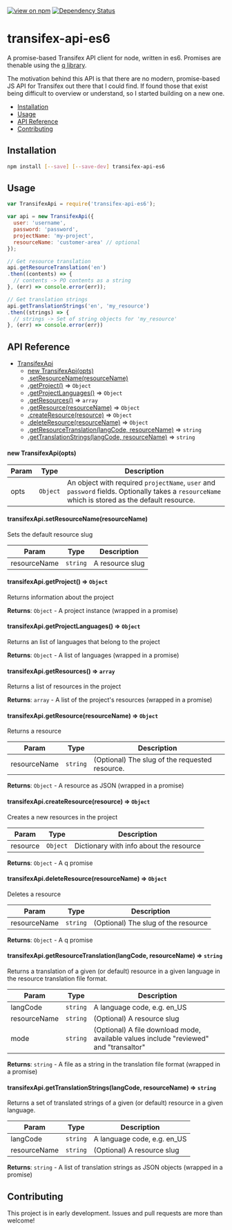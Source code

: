 [![view on npm](http://img.shields.io/npm/v/transifex-api-es6.svg)](https://www.npmjs.org/package/transifex-api-es6)
[![Dependency Status](https://david-dm.org/alexanderwallin/transifex-api-es6.svg)](https://david-dm.org/alexanderwallin/transifex-api-es6)

# transifex-api-es6

A promise-based Transifex API client for node, written in es6. Promises are thenable using the [q library](https://github.com/kriskowal/q).

The motivation behind this API is that there are no modern, promise-based JS API for Transifex out there that I could find. If found those that exist being difficult to overview or understand, so I started building on a new one.

* [Installation](#Installation)
* [Usage](#Usage)
* [API Reference](#API_Reference)
* [Contributing](#Contributing)

<a name="Installation"></a>
## Installation

```bash
npm install [--save] [--save-dev] transifex-api-es6
```

<a name="Usage"></a>
## Usage

```javascript
var TransifexApi = require('transifex-api-es6');

var api = new TransifexApi({
  user: 'username',
  password: 'password',
  projectName: 'my-project',
  resourceName: 'customer-area' // optional
});

// Get resource translation
api.getResourceTranslation('en')
.then((contents) => {
  // contents -> PO contents as a string
}, (err) => console.error(err));

// Get translation strings
api.getTranslationStrings('en', 'my_resource')
.then((strings) => {
  // strings -> Set of string objects for 'my_resource'
}, (err) => console.error(err))
```

<a name="API_Reference"></a>
## API Reference


* [TransifexApi](#TransifexApi)
  * [new TransifexApi(opts)](#new_TransifexApi_new)
  * [.setResourceName(resourceName)](#TransifexApi+setResourceName)
  * [.getProject()](#TransifexApi+getProject) ⇒ <code>Object</code>
  * [.getProjectLanguages()](#TransifexApi+getProjectLanguages) ⇒ <code>Object</code>
  * [.getResources()](#TransifexApi+getResources) ⇒ <code>array</code>
  * [.getResource(resourceName)](#TransifexApi+getResource) ⇒ <code>Object</code>
  * [.createResource(resource)](#TransifexApi+createResource) ⇒ <code>Object</code>
  * [.deleteResource(resourceName)](#TransifexApi+deleteResource) ⇒ <code>Object</code>
  * [.getResourceTranslation(langCode, resourceName)](#TransifexApi+getResourceTranslation) ⇒ <code>string</code>
  * [.getTranslationStrings(langCode, resourceName)](#TransifexApi+getTranslationStrings) ⇒ <code>string</code>

<a name="new_TransifexApi_new"></a>
#### new TransifexApi(opts)

| Param | Type | Description |
| --- | --- | --- |
| opts | <code>Object</code> | An object with required `projectName`, `user` and `password`                             fields. Optionally takes a `resourceName` which is stored as                             the default resource. |

<a name="TransifexApi+setResourceName"></a>
#### transifexApi.setResourceName(resourceName)
Sets the default resource slug


| Param | Type | Description |
| --- | --- | --- |
| resourceName | <code>string</code> | A resource slug |

<a name="TransifexApi+getProject"></a>
#### transifexApi.getProject() ⇒ <code>Object</code>
Returns information about the project

**Returns**: <code>Object</code> - A project instance (wrapped in a promise)
<a name="TransifexApi+getProjectLanguages"></a>
#### transifexApi.getProjectLanguages() ⇒ <code>Object</code>
Returns an list of languages that belong to the project

**Returns**: <code>Object</code> - A list of languages (wrapped in a promise)
<a name="TransifexApi+getResources"></a>
#### transifexApi.getResources() ⇒ <code>array</code>
Returns a list of resources in the project

**Returns**: <code>array</code> - A list of the project's resources (wrapped in a promise)
<a name="TransifexApi+getResource"></a>
#### transifexApi.getResource(resourceName) ⇒ <code>Object</code>
Returns a resource


| Param | Type | Description |
| --- | --- | --- |
| resourceName | <code>string</code> | (Optional) The slug of the requested resource. |

**Returns**: <code>Object</code> - A resource as JSON (wrapped in a promise)
<a name="TransifexApi+createResource"></a>
#### transifexApi.createResource(resource) ⇒ <code>Object</code>
Creates a new resources in the project


| Param | Type | Description |
| --- | --- | --- |
| resource | <code>Object</code> | Dictionary with info about the resource |

**Returns**: <code>Object</code> - A q promise
<a name="TransifexApi+deleteResource"></a>
#### transifexApi.deleteResource(resourceName) ⇒ <code>Object</code>
Deletes a resource


| Param | Type | Description |
| --- | --- | --- |
| resourceName | <code>string</code> | (Optional) The slug of the resource |

**Returns**: <code>Object</code> - A q promise
<a name="TransifexApi+getResourceTranslation"></a>
#### transifexApi.getResourceTranslation(langCode, resourceName) ⇒ <code>string</code>
Returns a translation of a given (or default) resource in a given language
in the resource translation file format.


| Param | Type | Description |
| --- | --- | --- |
| langCode | <code>string</code> | A language code, e.g. en_US |
| resourceName | <code>string</code> | (Optional) A resource slug |
| mode | <code>string</code> | (Optional) A file download mode, available values include "reviewed" and "transaltor" |

**Returns**: <code>string</code> - A file as a string in the translation file format (wrapped in a promise)
<a name="TransifexApi+getTranslationStrings"></a>
#### transifexApi.getTranslationStrings(langCode, resourceName) ⇒ <code>string</code>
Returns a set of translated strings of a given (or default) resource in a
given language.


| Param | Type | Description |
| --- | --- | --- |
| langCode | <code>string</code> | A language code, e.g. en_US |
| resourceName | <code>string</code> | (Optional) A resource slug |

**Returns**: <code>string</code> - A list of translation strings as JSON objects
                              (wrapped in a promise)

<a name="Contributing"></a>
## Contributing

This project is in early development. Issues and pull requests are more than welcome!
